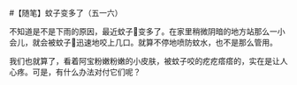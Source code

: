 #【随笔】蚊子变多了（五一六）

不知道是不是下雨的原因，最近蚊子🦟变多了。在家里稍微阴暗的地方站那么一小会儿，就会被蚊子🦟迅速地咬上几口。就算不停地喷防蚊水，也不是那么管用。

我们也就算了，看着阿宝粉嫩粉嫩的小皮肤，被蚊子咬的疙疙瘩瘩的，实在是让人心疼。可是，有什么办法对付它们呢？